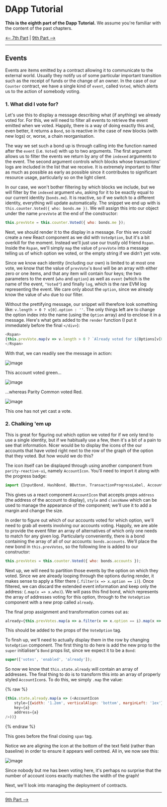 # DApp Tutorial

**This is the eighth part of the Dapp Tutorial.** We assume you're familiar with the content of the past chapters.

[⟵ 7th Part](Tutorial-Part-7.md) | [9th Part ⟶](Tutorial-Part-9.md)

----

## Events

Events are items emitted by a contract allowing it to communicate to the external world. Usually they notify us of some particular important transition such as the receipt of funds or the change of an owner. In the case of our `Counter` contract, we have a single kind of `event`, called `Voted`, which alerts us to the action of somebody voting.

### 1. What did I vote for?

Let's use this to display a message describing what (if anything) we already voted for. For this, we will need to filter all events to retrieve the event emitted when we voted. Happily, there is a way of doing exactly this and, even better, it returns a `Bond`, so is reactive in the case of new blocks (with new logs) or, worse, a chain reorganisation.

The way we set such a bond up is through calling into the function named after the `event` (i.e. `Voted`) with up to two arguments. The first argument allows us to filter the events we return by any of the `indexed` arguments to the event. The second argument controls which blocks whose transactions' logs are included in the list that we receive. It is extremely important to filter as much as possible as early as possible since it contributes to significant resource usage, particularly so on the light client.

In our case, we won't bother filtering by which blocks we include, but we will filter by the `indexed` argument `who`, asking for it to be exactly equal to our current identity (`bonds.me`). It is reactive, so if we switch to a different identity, everything will update automatically. The snippet we end up with is `this.counter.Voted({ who: bonds.me })`. We will assign this into our object under the name `prevVote` at the end of the constructor:

```js
this.prevVote = this.counter.Voted({ who: bonds.me });
```

Next, we should render it to the display in a message. For this we could create a new React component as we did with `VoteOption`, but it's a bit overkill for the moment. Instead we'll just use our trustly old friend `Rspan`. Inside the `Rspan`, we'll simply `map` the value of `prevVote` into a message telling us of which option we voted, or the empty string if we didn't yet vote.

Since we know each identity (including our own) is limited to at most one vote, we know that the value of `prevVote`'s `Bond` will be an array with either zero or one items, and that any item will contain four keys; the two parameters to the event (`who` and `option`) as well as `event` (which is the name of the event, `"Voted"`) and finally `log`, which is the raw EVM log representing the event. We care only about the `option`, since we already know the value of `who` due to our filter.

Without the prettifying message, our snippet will therefore look something like: `v.length > 0 ? v[0].option : ''`. The only things left are to change the option index into the name (using the `Option` array) and to enclose it in a message. Here's what gets added to the `render` function (I put it immediately before the final `</div>`):

```js
<Rspan>
{this.prevVote.map(v => v.length > 0 ? `Already voted for ${Options[v[0].option]}` : '')}
</Rspan>
```

With that, we can readily see the message in action:

![image](https://cloud.githubusercontent.com/assets/138296/24864358/426e94a0-1e04-11e7-9253-8e3423268892.png)

This account voted green...

![image](https://cloud.githubusercontent.com/assets/138296/24864365/47c02b30-1e04-11e7-88c6-79f5ef31d4f4.png)

...whereas Parity Common voted Red.

![image](https://cloud.githubusercontent.com/assets/138296/24864351/3a4fbb28-1e04-11e7-8879-6f1538af2cb8.png)

This one has not yet cast a vote.

### 2. Chalking 'em up

This is great for figuring out which option we voted for if we only tend to use a single identity, but if we habitually use a few, then it's a bit of a pain to see that information. Nicer would be to display the icons of the our accounts that have voted right next to the row of the graph of the option that they voted. But how would we do this?

The icon itself can be displayed through using another component from `parity-reactive-ui`, namely `AccountIcon`. You'll need to import it along with the progress badge:

```js
import {InputBond, HashBond, BButton, TransactionProgressLabel, AccountIcon} from 'parity-reactive-ui';
```

This gives us a react component `AccountIcon` that accepts props `address` (the address of the account to display), `style` and `className` which can be used to manage the appearance of the component; we'll use it to add a margin and change the size.

In order to figure out which of our accounts voted for which option, we'll need to grab all events involving our accounts voting. Happily, we are able to provide the event filter an array of alternatives of which only one needs to match for any given log. Particularly conveniently, there is a bond containing the array of all of our accounts: `bonds.accounts`. We'll place the new bond in `this.prevVotes`, so the following line is added to our constructor:

```js
this.prevVotes = this.counter.Voted({ who: bonds.accounts });
```

Next up, we will need to partition those events by the option on which they voted. Since we are already looping through the options during render, it makes sense to apply a filter there (`.filter(x => x.option == i)`). Once filtered, we can discard the extended event information and keep only the address: (`.map(x => x.who)`). We will pass this find bond, which represents the array of addresses voting for this option, through to the `VoteOption` component with a new prop called `already`.

The final prop assignment and transformation comes out as:

```js
already={this.prevVotes.map(a => a.filter(x => x.option == i).map(x => x.who))}
```

This should be added to the props of the `VoteOption` tag.

To finsh up, we'll need to actually display them in the row by changing `VoteOption` component. The first thing to do here is add the new prop to the `super` initialiser's `Bond` props list, since we expect it to be a `Bond`:

```js
super(['votes', 'enabled', 'already']);
```

So now we know that `this.state.already` will contain an array of addresses. The final thing to do is to transform this into an array of properly styled `AccountIcon`s. To do this, we simply `.map` the value:

{% raw %}
```js
{this.state.already.map(a => (<AccountIcon
	style={{width: '1.2em', verticalAlign: 'bottom', marginLeft: '1ex'}}
	key={a}
	address={a}
/>))}
```
{% endraw %}

This goes before the final closing `span` tag.

Notice we are aligning the icon at the bottom of the text field (rather than baseline) in order to ensure it appears well centred. All in, we now see this:

![image](https://cloud.githubusercontent.com/assets/138296/24864065/5e3644ae-1e03-11e7-9046-80d58a84bdb3.png)

Since nobody but me has been voting here, it's perhaps no surprise that the number of account icons exactly matches the width of the graph!

Next, we'll look into managing the deployment of contracts.

----

[9th Part ⟶](Tutorial-Part-9.md)
